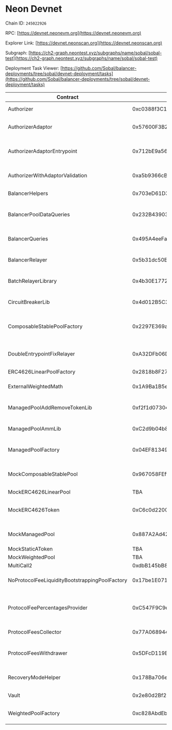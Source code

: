 # Neon Devnet

Chain ID: `245022926`

RPC: [https://devnet.neonevm.org](https://devnet.neonevm.org)

Explorer Link: [https://devnet.neonscan.org](https://devnet.neonscan.org)

Subgraph: [https://ch2-graph.neontest.xyz/subgraphs/name/sobal/sobal-test](https://ch2-graph.neontest.xyz/subgraphs/name/sobal/sobal-test)

Deployment Task Viewer: [https://github.com/Sobal/balancer-deployments/tree/sobal/devnet-deployment/tasks](https://github.com/Sobal/balancer-deployments/tree/sobal/devnet-deployment/tasks)

| Contract                                       | Deployment Address                         | Task                                       |
| ---------------------------------------------- | ------------------------------------------ | ------------------------------------------ |
| Authorizer                                     | 0xc0388f3C1743280fa8368fA2551B61AFBCD68D1f | 20210418-authorizer                        |
| AuthorizerAdaptor                              | 0x57600F3B2d179792b4E6938dbCdB557feFF44e81 | 20220325-authorizer-adaptor                |
| AuthorizerAdaptorEntrypoint                    | 0x712bE9a569B4D669A8c6c9832aaFcbD1464836e6 | 20221124-authorizer-adaptor-entrypoint     |
| AuthorizerWithAdaptorValidation                | 0xa5b9366cBa60B15859037bc6F7891cdE38C0011d | 20230414-authorizer-wrapper                |
| BalancerHelpers                                | 0x703eD61D3185002AB6Bdc40dE0Da54Ca79eC189e | 20210418-vault                             |
| BalancerPoolDataQueries                        | 0x232B439032Da828a0845f13D4d17446040F70c79 | 20230613-balancer-pool-data-queries        |
| BalancerQueries                                | 0x495A4eeFad2B29D0CCFEA5122e00ccEf793edD1a | 20220721-balancer-queries                  |
| BalancerRelayer                                | 0x5b31dc50E7Ba8DFbC024e666Dd68817903523938 | 20230314-batch-relayer-v5                  |
| BatchRelayerLibrary                            | 0x4b30E1772eEC3Fdc23480fD904588210989ea766 | 20230314-batch-relayer-v5                  |
| CircuitBreakerLib                              | 0x4d012B5C30A39cfbf08a5dbe9c5c97816C60A2e5 | 20230411-managed-pool-v2                   |
| ComposableStablePoolFactory                    | 0x2297E369aa665f1cE2eCB9eBe4Ec0E6D9f02f72D | 20230711-composable-stable-pool-v5         |
| DoubleEntrypointFixRelayer                     | 0xA32DFb06D690187d7a4701E76a44A3889B65b5C8 | 20220513-double-entrypoint-fix-relayer     |
| ERC4626LinearPoolFactory                       | 0x2818b8F2752F0AAE3938c64943aEA2a1a9258246 |                                            |
| ExternalWeightedMath                           | 0x1A9Ba1B5e18D8d1d7989548E880B6705452141a5 | 20230411-managed-pool-v2                   |
| ManagedPoolAddRemoveTokenLib                   | 0xf2f1d073046CDB9a0A6a563cD213F5BcB3d89966 | 20230411-managed-pool-v2                   |
| ManagedPoolAmmLib                              | 0xC2d9b04b823F365D4c8388d2B22c069aD2c0fC06 | 20230411-managed-pool-v2                   |
| ManagedPoolFactory                             | 0x04EF81349F5A2049D2D8261f33b7dC5bc0B33889 | 20230411-managed-pool-v2                   |
| MockComposableStablePool                       | 0x967058FEff90a380b8Fd58FB0a98f8f775176A36 | 20230206-composable-stable-pool-v3         |
| MockERC4626LinearPool                          | TBA                                        |                                            |
| MockERC4626Token                               | 0xC6c0d2200fe3FBcC6c00f5A4Eabdf8CF755cf2Eb | 20230409-erc4626-linear-pool-v4            |
| MockManagedPool                                | 0x887A2Ad42819Be255254bF8ea614d22a3Dfa04B5 | 20230411-managed-pool-v2                   |
| MockStaticAToken                               | TBA                                        |                                            |
| MockWeightedPool                               | TBA                                        |                                            |
| MultiCall2                                     | 0xdbB145bB8Eba9f1aE22c192f31279dB4b3C1ACc6 |                                            |
| NoProtocolFeeLiquidityBootstrappingPoolFactory | 0x17be1E071fF458708A1C7ee1f1Ff5Ab5830A64F9 | 20211202-no-protocol-fee-lbp               |
| ProtocolFeePercentagesProvider                 | 0xC547F9C9eE48434a425B8bD8d4cA8B68892C39b2 | 20220725-protocol-fee-percentages-provider |
| ProtocolFeesCollector                          | 0x77A0689448664A000733F53864097eB7838F2625 | 20210418-vault                             |
| ProtocolFeesWithdrawer                         | 0x5DFcD119BA304eA8273c3CDe851404D98096db66 | 20220517-protocol-fee-withdrawer           |
| RecoveryModeHelper                             | 0x178Ba706eEDB663E4b8e27C3B84cEEc27F55299a | 20230411-managed-pool-v2                   |
| Vault                                          | 0x2e80d2Bf2a356F02c865cCc033EcC41746EA2Fe0 | 20210418-vault                             |
| WeightedPoolFactory                            | 0xc828AbdEbe975d4d6e0345eB48d569A49A194A84 | 20230320-weighted-pool-v4                  |
